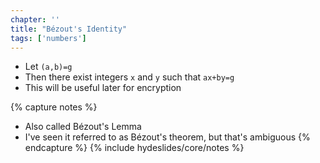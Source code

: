 ```yaml
---
chapter: ''
title: "Bézout's Identity"
tags: ['numbers']
---
```


<ul>
  <li class="fragment"><div class="deflate">Let <code>(a,b)=g</code></div></li>
  <li class="fragment"><div class="deflate">Then there exist integers <code>x</code> and <code>y</code> such that <code>ax+by=g</code></div></li>
  <li class="fragment"><div class="deflate"><i class="icon-bolt"> </i>This will be useful later for encryption<i class="icon-bolt"> </i></div></li>
</ul>

{% capture notes %}
* Also called Bézout's Lemma
* I've seen it referred to as Bézout's theorem, but that's ambiguous
{% endcapture %}
{% include hydeslides/core/notes %}
